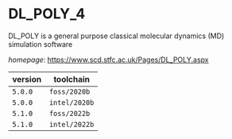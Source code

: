 # DL_POLY_4

DL_POLY is a general purpose classical molecular dynamics (MD) simulation software

*homepage*: <https://www.scd.stfc.ac.uk/Pages/DL_POLY.aspx>

version | toolchain
--------|----------
``5.0.0`` | ``foss/2020b``
``5.0.0`` | ``intel/2020b``
``5.1.0`` | ``foss/2022b``
``5.1.0`` | ``intel/2022b``
